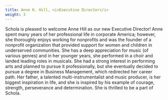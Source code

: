 ```yaml
---
title: Anne K. Hill, <i>Executive Director</i>
weight: 3
---
```


Schola is pleased to welcome Anne Hill as our new Executive Director! Anne spent many years of her professional life in corporate America; however, she thoroughly enjoys working for nonprofits and was the founder of a nonprofit organization that provided support for women and children in underserved communities. She has a deep appreciation for music (of various genres) and in her younger years, she performed in a choir and landed leading roles in musicals. She had a strong interest in performing arts and planned to pursue it professionally, but she eventually decided to pursue a degree in Business Management, which redirected her career path. Her father, a talented multi-instrumentalist and music producer, is her biggest inspiration in life, and she is inspired by his example of courage, strength, perseverance and determination.  She is thrilled to be a part of Schola.
